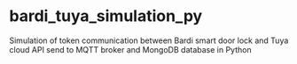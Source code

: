 # bardi_tuya_simulation_py
Simulation of token communication between Bardi smart door lock and Tuya cloud API send to MQTT broker and MongoDB database in Python
